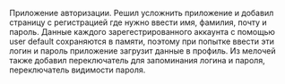 Приложение авторизации.
Решил усложнить приложение и добавил страницу с регистрацией где нужно ввести имя, фамилия, почту и пароль.
Данные каждого зарегестрированного аккаунта с помощью user default сохраняются в памяти, поэтому при попытке
ввести эти логин и пароль приложение загрузит данные в профиль.
Из мелочей также добавил переключатель для запоминания логина и пароля, переключатель видимости пароля.
